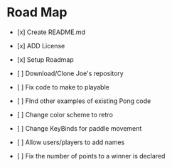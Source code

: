 # Road Map
* <p>[x] Create README.md</p>
* <p>[x] ADD License</p>
* <p>[x] Setup Roadmap</p>
* <p>[ ] Download/Clone Joe's repository</p> 
* <p>[ ] Fix code to make to playable</p>
* <p>[ ] FInd other examples of existing Pong code</p>
* <p>[ ] Change color scheme to retro</p>
* <p>[ ] Change KeyBinds for paddle movement</p>
* <p>[ ] Allow users/players to add names</p>
* <p>[ ] Fix the number of points to a winner is declared</p>
